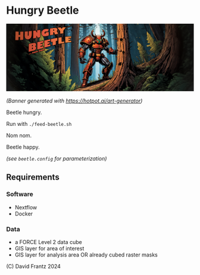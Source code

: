 # Hungry Beetle

![Beetle Logo](images/banner.png)

*(Banner generated with https://hotpot.ai/art-generator)*

Beetle hungry.

Run with ``./feed-beetle.sh``

Nom nom.

Beetle happy.

*(see ``beetle.config`` for parameterization)*

## Requirements

### Software

- Nextflow
- Docker

### Data

- a FORCE Level 2 data cube
- GIS layer for area of interest
- GIS layer for analysis area OR already cubed raster masks


(C) David Frantz 2024
